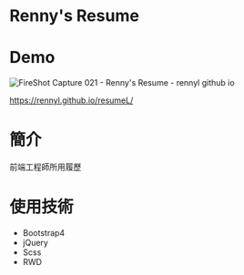 # Renny's Resume

# Demo
![FireShot Capture 021 - Renny's Resume - rennyl github io](https://user-images.githubusercontent.com/61685458/118424324-9f42d000-b6f9-11eb-9f2e-1b4842f22e63.png)

https://rennyl.github.io/resumeL/

# 簡介
前端工程師所用履歷


# 使用技術
<ul>
      <li>Bootstrap4</li>
      <li>jQuery</li>
      <li>Scss</li>
      <li>RWD</li>
</ul>

